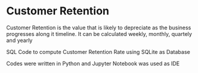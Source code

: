 # Customer Retention

Customer Retention is the value that is likely to depreciate as the business progresses along it timeline. It can be calculated weekly, monthly, quartely and yearly

SQL Code to compute Customer Retention Rate using SQLite as Database

Codes were written in Python and Jupyter Notebook was used as IDE
